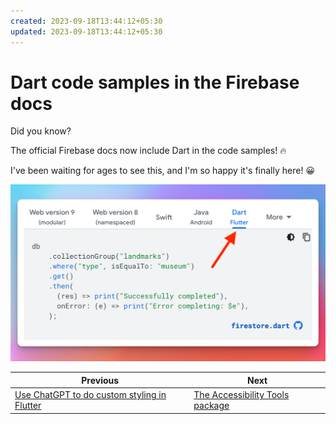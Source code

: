 ```yaml
---
created: 2023-09-18T13:44:12+05:30
updated: 2023-09-18T13:44:12+05:30
---
```

# Dart code samples in the Firebase docs

Did you know?

The official Firebase docs now include Dart in the code samples! 🔥

I've been waiting for ages to see this, and I'm so happy it's finally here! 😀

![](086.png)

 

| Previous | Next |
| -------- | ---- |
| [Use ChatGPT to do custom styling in Flutter](../0085-chatgpt-styling/index.md) | [The Accessibility Tools package](../0087-accessibility-tools/index.md) |